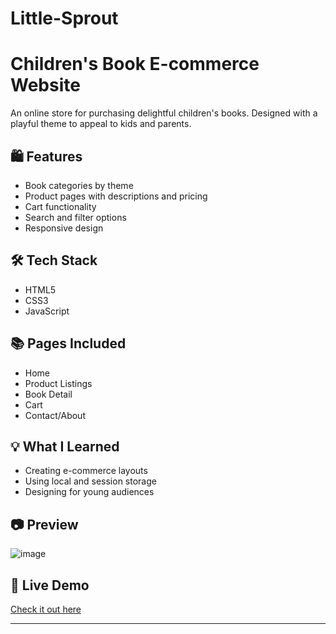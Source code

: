 # Little-Sprout

# Children's Book E-commerce Website

An online store for purchasing delightful children's books. Designed with a playful theme to appeal to kids and parents.

## 🛍️ Features

- Book categories by theme
- Product pages with descriptions and pricing
- Cart functionality
- Search and filter options
- Responsive design

## 🛠️ Tech Stack

- HTML5
- CSS3
- JavaScript

## 📚 Pages Included

- Home
- Product Listings
- Book Detail
- Cart
- Contact/About

## 💡 What I Learned

- Creating e-commerce layouts
- Using local and session storage
- Designing for young audiences

## 📷 Preview

![image](https://github.com/user-attachments/assets/5f8801b6-9e18-4536-8cf8-87e49a683132)


## 🔗 Live Demo

[Check it out here](https://sivasankari-ramalingam.github.io/Little-Sprout/)

---



